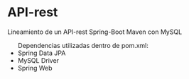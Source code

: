 # API-rest
Lineamiento de un API-rest Spring-Boot Maven con MySQL 

  <ul>Dependencias utilizadas dentro de pom.xml:<br />
  <li>Spring Data JPA</li>
  <li>MySQL Driver</li> 
  <li>Spring Web</li>
  </ul>
  
